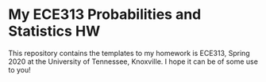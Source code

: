 # My ECE313 Probabilities and Statistics HW
This repository contains the templates to my homework is ECE313, Spring 2020 at the University of Tennessee, Knoxville.
I hope it can be of some use to you!
